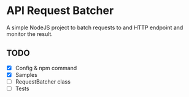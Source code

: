 # API Request Batcher

A simple NodeJS project to batch requests to and HTTP endpoint and monitor the result.

## TODO
* [x] Config & npm command
* [x] Samples
* [ ] RequestBatcher class 
* [ ] Tests